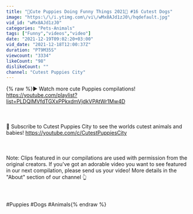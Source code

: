 ```yaml
---
title: "🐶Cute Puppies Doing Funny Things 2021🐶 #16 Cutest Dogs"
image: "https:\/\/i.ytimg.com\/vi\/wMx8AJd1zJ0\/hqdefault.jpg"
vid_id: "wMx8AJd1zJ0"
categories: "Pets-Animals"
tags: ["Funny","videos","video"]
date: "2021-12-19T09:02:20+03:00"
vid_date: "2021-12-18T12:00:37Z"
duration: "PT9M35S"
viewcount: "3334"
likeCount: "98"
dislikeCount: ""
channel: "Cutest Puppies City"
---
```

{% raw %}▶ Watch more cute Puppies  compilations! <a rel="nofollow" target="blank" href="https://youtube.com/playlist?list=PLDQIMVfdTGXxPPkxdmVjdkVPAtWr1Mw4D">https://youtube.com/playlist?list=PLDQIMVfdTGXxPPkxdmVjdkVPAtWr1Mw4D</a><br /><br /><br /><br />🔔 Subscribe to Cutest Puppies City to see the worlds cutest animals and babies! <a rel="nofollow" target="blank" href="https://youtube.com/c/CutestPuppiesCity">https://youtube.com/c/CutestPuppiesCity</a><br /><br /><br /><br />Note: Clips featured in our compilations are used with permission from the original creators. If you've got an adorable video you want to see featured in our next compilation, please send us your video! More details in the &quot;About&quot; section of our channel 👆<br /><br /><br /><br />#Puppies #Dogs #Animals{% endraw %}
